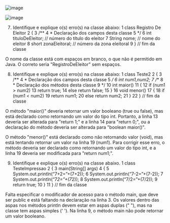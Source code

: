 ![image](https://user-images.githubusercontent.com/35226183/234733014-2dd7054d-9530-4e68-be15-f86602432fc8.png)

![image](https://user-images.githubusercontent.com/35226183/234733282-d8b20f98-fa35-4cf8-a823-0abe0f64d895.png)



7. Identifique e explique o(s) erro(s) na classe abaixo:
1 class Registro De Eleitor
2 {
3 /**
4 * Declaração dos campos desta classe
5 */
6 int tituloDeEleitor; // número do título do eleitor
7 String nome; // nome do eleitor
8 short zonaEleitoral; // número da zona eleitoral
9 } // fim da classe

O nome da classe está com espaços em branco, o que não é permitido em Java. O correto seria "RegistroDeEleitor" sem espaços.

8. Identifique e explique o(s) erro(s) na classe abaixo:
1 class Teste2
2 {
3 /**
4 * Declaração dos campos desta classe
5 */
6 int num1,num2;
7 /**
8 * Declaração dos métodos desta classe
9 */
10 int maior()
11 {
12 if (num1 > num2)
13 return true;
14 else return false;
15 }
16 void menor()
17 {
18 if (num1 < num2)
19 return num1;
20 else return num2;
21 }
22 } // fim da classe

O método "maior()" deveria retornar um valor booleano (true ou false), mas está declarado como retornando um valor do tipo int. Portanto, a linha 13 deveria ser alterada para "return 1;" e a linha 14 para "return 0;", ou a declaração do método deveria ser alterada para "boolean maior()".

O método "menor()" está declarado como não retornando valor (void), mas está tentando retornar um valor na linha 19 (num1). Para corrigir esse erro, o método deveria ser declarado como retornando um valor do tipo int, e a linha 19 deveria ser modificada para "return num1;".


9. Identifique e explique o(s) erro(s) na classe abaixo.
1 class TesteImpressao
2 {
3 main(String[] args)
4 {
5 System.out.println(“7+2=”+(7+2));
6 System.out.println(“7-2=”+(7-2));
7 System.out.println(“7*2=”+(7*2));
8 System.out.println(“7/2=”+(7/2));
9 return true;
10 }
11 } // fim da classe

Falta especificar o modificador de acesso para o método main, que deve ser public e está faltando na declaração na linha 3.
Os valores dentro das aspas nos métodos println devem estar em aspas duplas (" "), mas na classe tem aspas simples (' ').
Na linha 9, o método main não pode retornar um valor booleano.
